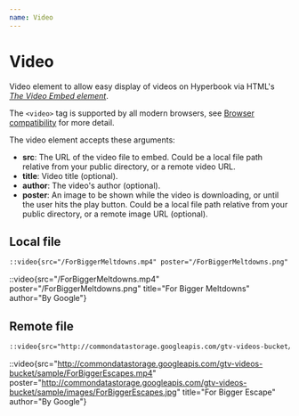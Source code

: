 ```yaml
---
name: Video
---
```


# Video

Video element to allow easy display of videos on Hyperbook via HTML's [_The Video Embed element_](https://developer.mozilla.org/en-US/docs/Web/HTML/Element/video).

The `<video>` tag is supported by all modern browsers, see [Browser compatibility](https://developer.mozilla.org/en-US/docs/Web/HTML/Element/video#browser_compatibility) for more detail.

The video element accepts these arguments:

- **src**: The URL of the video file to embed. Could be a local file path relative from your public directory, or a remote video URL.
- **title**: Video title (optional).
- **author**: The video's author (optional).
- **poster**: An image to be shown while the video is downloading, or until the user hits the play button. Could be a local file path relative from your public directory, or a remote image URL (optional).

## Local file

```markdown
::video{src="/ForBiggerMeltdowns.mp4" poster="/ForBiggerMeltdowns.png" title="For Bigger Meltdowns" author="By Google"}
```

::video{src="/ForBiggerMeltdowns.mp4" poster="/ForBiggerMeltdowns.png" title="For Bigger Meltdowns" author="By Google"}

## Remote file

```markdown
::video{src="http://commondatastorage.googleapis.com/gtv-videos-bucket/sample/ForBiggerEscapes.mp4" poster="http://commondatastorage.googleapis.com/gtv-videos-bucket/sample/images/ForBiggerEscapes.jpg" title="For Bigger Escape" author="By Google"}
```

::video{src="http://commondatastorage.googleapis.com/gtv-videos-bucket/sample/ForBiggerEscapes.mp4" poster="http://commondatastorage.googleapis.com/gtv-videos-bucket/sample/images/ForBiggerEscapes.jpg" title="For Bigger Escape" author="By Google"}

